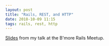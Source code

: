 ```yaml
---
layout: post
title: "Rails, REST, and HTTP"
date: 2018-10-09 11:15
tags: rails, rest, http
---
```


[Slides](https://docs.google.com/presentation/d/14pbSFubVfARcrBtA-B4547IZYlyS0DUrcnxIKUvhkUE/edit?usp=sharing)
from my talk at the B'more Rails Meetup.

